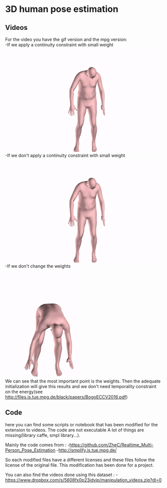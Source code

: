 # 3D human pose estimation

## Videos
For the video you have the gif version and the mpg version:<br />
-If we apply a continuity constraint with small weight<br />
![Alt text](continue.gif)
<br />
-If we don't apply a continuity constraint with small weight
<br />
![Alt text](no_continue.gif "If we don't apply a continuity constraint with small weight")
<br />
-If we don't change the weights 
<br />
![Alt text](large.gif "Large weight")
<br />
We can see that the most important point is the weights. Then the adequate initialization will give this results and we
don't need temporality constraint on the energy(see http://files.is.tue.mpg.de/black/papers/BogoECCV2016.pdf)

## Code

here you can find some scripts or notebook that has been modified for the extension to videos. The code are not executable
A lot of things are missing(library caffe, smpl library...).


Mainly the code comes from :
-https://github.com/ZheC/Realtime_Multi-Person_Pose_Estimation
-http://smplify.is.tue.mpg.de/

So each modified files have a different licenses and these files follow the license of the original file.
This modification has been done for a project.

You can also find the videos done using this dataset :
-https://www.dropbox.com/s/5608fx0p23jdvjp/manipulation_videos.zip?dl=0
